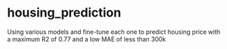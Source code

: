 # housing_prediction
Using various models and fine-tune each one to predict housing price with a maximum R2 of 0.77 and a low MAE of less than 300k
